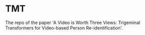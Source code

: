 # TMT
The repo of the paper 'A Video is Worth Three Views: Trigeminal Transformers for Video-based Person Re-identification'.
